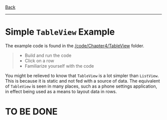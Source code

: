 [Back](README.md)

---

# Simple `TableView` Example
The example code is found in the [/code/Chapter4/TableView](/code/Chapter4/TableView) folder.

> * Build and run the code
> * Click on a row
> * Familiarize yourself with the code

You might be relieved to know that `TableView` is a lot simpler than `ListView`. This is because it is static and not fed with a source of data. The equivalent of `TableView` is seen in many places, such as a phone settings application, in effect being used as a means to layout data in rows.


# TO BE DONE